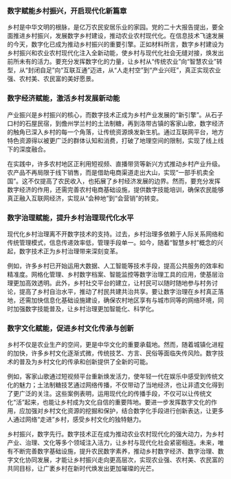 ### **数字赋能乡村振兴，开启现代化新篇章**

乡村是中华文明的根脉，是亿万农民安居乐业的家园。党的二十大报告提出，要全面推进乡村振兴，发展数字乡村建设，推动农业农村现代化。在信息技术飞速发展的今天，数字化已成为推动乡村振兴的重要引擎。正如材料所言，数字乡村建设为乡村振兴和农业农村现代化注入全新动能，使乡村与现代化社会无缝对接，焕发出前所未有的活力。要充分发挥数字化的力量，让乡村从“传统农业”向“智慧农业”转型，从“封闭自足”向“互联互通”迈进，从“人走村空”到“产业兴旺”，真正实现农业强、农村美、农民富的美好愿景。

### **数字经济赋能，激活乡村发展新动能**

产业振兴是乡村振兴的核心，而数字技术正成为乡村产业发展的“新引擎”。从石子口村的石屋民宿，到儋州学兰村的土法制糖，再到洛带古镇的客家山歌，数字经济的触角已深入乡村的每一个角落，让传统资源焕发新生机。通过互联网平台，地方特色资源得以被更广泛的群体认知和消费，打破了地理空间的限制，实现了线上线下的深度融合。

在实践中，许多农村地区正利用短视频、直播带货等新兴方式推动乡村产业升级。农产品不再局限于线下销售，而是借助电商渠道走出大山，实现“一部手机卖全国”。这不仅提高了农民收入，也拓展了乡村经济发展的边界。然而，要充分发挥数字经济的作用，还需完善农村电商基础设施，提供数字技能培训，确保农民能够真正融入互联网经济，实现从“会种地”到“会营销”的转变。

### **数字治理赋能，提升乡村治理现代化水平**

现代化乡村治理离不开数字技术的支持。过去，乡村治理多依赖于人际关系网络和传统管理模式，信息传递效率低，管理手段单一。如今，随着“智慧乡村”概念的兴起，数字技术正为乡村治理带来深刻变革。

例如，许多乡村已开始运用大数据、人工智能等技术手段，提高公共服务的效率和精准度。网格化管理、乡村数字档案、智能监控等数字治理工具的应用，使基层治理更加高效透明。此外，乡村社交平台的建立，让村民可以随时随地参与村务讨论，提高了乡村自治水平，推动了村民共建共治共享。要让数字治理在乡村真正落地，还需加快信息化基础设施建设，确保农村地区享有与城市同等的网络环境，同时加强数字技能普及，让乡村治理更加智能化、科学化。

### **数字文化赋能，促进乡村文化传承与创新**

乡村不仅是农业生产的空间，更是中华文化的重要承载地。然而，随着城镇化进程的加快，许多乡村文化逐渐式微，传统技艺、方言、民俗等面临失传风险。数字技术的普及为乡村文化的传承和创新提供了全新的可能。

例如，客家山歌通过短视频平台重新焕发活力，使年轻一代在娱乐中感受到传统文化的魅力；土法制糖技艺通过网络传播，不仅带动了当地经济，也让非遗文化得到了更广泛的关注。这些案例表明，运用现代化的传播手段，不仅可以让传统文化“活”起来，也能让乡村成为文化自信的重要阵地。要进一步发挥数字文化的作用，应加强对乡村文化资源的挖掘和保护，结合数字化手段进行创新表达，让更多人通过网络“走进”乡村，感受乡村文化的独特魅力。

乡村振兴，数字先行。数字技术正在成为推动农业农村现代化的强大动力，为乡村产业、治理、文化等多个领域注入活力，让乡村与现代化社会紧密相连。未来，唯有不断完善数字基础设施，提升农民数字素养，推动乡村数字经济、数字治理、数字文化协同发展，才能让乡村振兴走向更高层次，实现农业强、农村美、农民富的共同目标，让广袤乡村在新时代焕发出更加璀璨的光芒。

